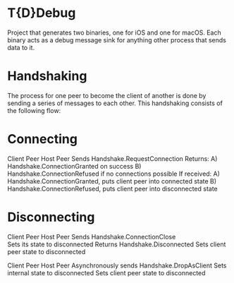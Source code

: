 # T{D}Debug
Project that generates two binaries, one for iOS and one for macOS. Each binary acts as a debug message sink for anything other process that sends data to it.


# Handshaking
The process for one peer to become the client of another is done by sending a series of messages to each other. This handshaking consists of the following flow:

# Connecting
Client Peer                                 Host Peer
Sends Handshake.RequestConnection
                                            Returns:
                                                A) Handshake.ConnectionGranted on success
                                                B) Handshake.ConnectionRefused if no connections possible
If received:
    A) Handshake.ConnectionGranted,
       puts client peer into connected state
    B) Handshake.ConnectionRefused,
       puts client peer into disconnected state

# Disconnecting
Client Peer                                 Host Peer
Sends Handshake.ConnectionClose              
                                             Sets its state to disconnected
                                             Returns Handshake.Disconnected
Sets client peer state to disconnected


Client Peer                                  Host Peer
                                             Asynchronously sends Handshake.DropAsClient
                                             Sets internal state to disconnected
Sets client peer state to disconnected
